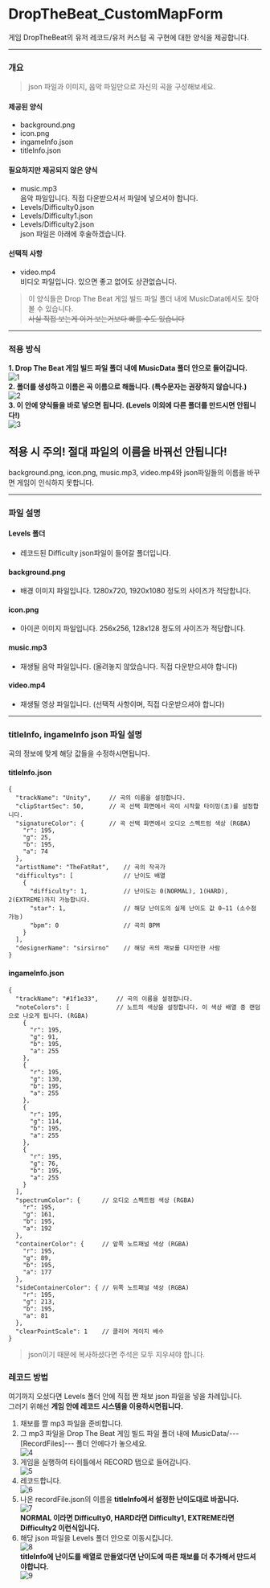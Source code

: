 # DropTheBeat_CustomMapForm
게임 DropTheBeat의 유저 레코드/유저 커스텀 곡 구현에 대한 양식을 제공합니다.

* * *

### 개요

>json 파일과 이미지, 음악 파일만으로 자신의 곡을 구성해보세요.

#### 제공된 양식
- background.png
- icon.png
- ingameInfo.json
- titleInfo.json
#### 필요하지만 제공되지 않은 양식
- music.mp3<br>
음악 파일입니다. 직접 다운받으셔서 파일에 넣으셔야 합니다.
- Levels/Difficulty0.json
- Levels/Difficulty1.json
- Levels/Difficulty2.json<br>
json 파일은 아래에 후술하겠습니다.
#### 선택적 사항
- video.mp4<br>
비디오 파일입니다. 있으면 좋고 없어도 상관없습니다.

>이 양식들은 Drop The Beat 게임 빌드 파일 폴더 내에 MusicData에서도 찾아볼 수 있습니다.
<br>~~사실 직접 보는게 이거 보는거보다 빠를 수도 있습니다~~
* * *

### 적용 방식

**1. Drop The Beat 게임 빌드 파일 폴더 내에 MusicData 폴더 안으로 들어갑니다.**<br>
![1](https://user-images.githubusercontent.com/64317456/126067792-2a22abe4-81c2-4474-9d64-a3820c74206b.png)<br>
**2. 폴더를 생성하고 이름은 곡 이름으로 해둡니다. (특수문자는 권장하지 않습니다.)**<br>
![2](https://user-images.githubusercontent.com/64317456/126067891-5380be74-379a-499c-985a-511dcf0fdcca.png)<br>
**3. 이 안에 양식들을 바로 넣으면 됩니다. (Levels 이외에 다른 폴더를 만드시면 안됩니다!)**<br>
![3](https://user-images.githubusercontent.com/64317456/126067943-58e4612c-4f36-43bc-97ee-b4b99edf2a3e.png)<br>

## 적용 시 주의! 절대 파일의 이름을 바꿔선 안됩니다!
background.png, icon.png, music.mp3, video.mp4와 json파일들의 이름을 바꾸면 게임이 인식하지 못합니다.
* * *

### 파일 설명

#### Levels 폴더
- 레코드된 Difficulty json파일이 들어갈 폴더입니다.
#### background.png
- 배경 이미지 파일입니다. 1280x720, 1920x1080 정도의 사이즈가 적당합니다.
#### icon.png
- 아이콘 이미지 파일입니다. 256x256, 128x128 정도의 사이즈가 적당합니다.
#### music.mp3
- 재생될 음악 파일입니다. (올려놓지 않았습니다. 직접 다운받으셔야 합니다)
#### video.mp4
- 재생될 영상 파일입니다. (선택적 사항이며, 직접 다운받으셔야 합니다)

* * *

### titleInfo, ingameInfo json 파일 설명
곡의 정보에 맞게 해당 값들을 수정하시면됩니다.<br>

#### titleInfo.json
```jsonc
{
  "trackName": "Unity",     // 곡의 이름을 설정합니다.
  "clipStartSec": 50,       // 곡 선택 화면에서 곡이 시작할 타이밍(초)를 설정합니다.
  "signatureColor": {       // 곡 선택 화면에서 오디오 스펙트럼 색상 (RGBA)
    "r": 195,
    "g": 25,
    "b": 195,
    "a": 74
  },
  "artistName": "TheFatRat",    // 곡의 작곡가
  "difficultys": [              // 난이도 배열
    {
      "difficulty": 1,          // 난이도는 0(NORMAL), 1(HARD), 2(EXTREME)까지 가능합니다.
      "star": 1,                // 해당 난이도의 실제 난이도 값 0~11 (소수점 가능)
      "bpm": 0                  // 곡의 BPM
    }
  ],
  "designerName": "sirsirno"    // 해당 곡의 채보를 디자인한 사람
}
```

#### ingameInfo.json
```jsonc
{
  "trackName": "#1f1e33",     // 곡의 이름을 설정합니다.
  "noteColors": [             // 노트의 색상을 설정합니다. 이 색상 배열 중 랜덤으로 나오게 됩니다. (RGBA)
    {
      "r": 195,
      "g": 91,
      "b": 195,
      "a": 255
    },
    {
      "r": 195,
      "g": 130,
      "b": 195,
      "a": 255
    },
    {
      "r": 195,
      "g": 114,
      "b": 195,
      "a": 255
    },
    {
      "r": 195,
      "g": 76,
      "b": 195,
      "a": 255
    }
  ],
  "spectrumColor": {      // 오디오 스펙트럼 색상 (RGBA)
    "r": 195,
    "g": 161,
    "b": 195,
    "a": 192
  },
  "containerColor": {     // 앞쪽 노트패널 색상 (RGBA)
    "r": 195,
    "g": 89,
    "b": 195,
    "a": 177
  },
  "sideContainerColor": { // 뒤쪽 노트패널 색상 (RGBA)
    "r": 195,
    "g": 213,
    "b": 195,
    "a": 81
  },
  "clearPointScale": 1    // 클리어 게이지 배수
}
```

>json이기 때문에 복사하셨다면 주석은 모두 지우셔야 합니다.

### 레코드 방법
여기까지 오셨다면 Levels 폴더 안에 직접 짠 채보 json 파일을 넣을 차례입니다.<br>
그러기 위해선 **게임 안에 레코드 시스템을 이용하시면됩니다.**

1. 채보를 짤 mp3 파일을 준비합니다.<br>
2. 그 mp3 파일을 Drop The Beat 게임 빌드 파일 폴더 내에 MusicData/---[RecordFiles]--- 폴더 안에다가 놓으세요.<br>
![4](https://user-images.githubusercontent.com/64317456/126068914-27012559-828b-41de-b3fa-4b3cde718054.png)<br>
3. 게임을 실행하여 타이틀에서 RECORD 탭으로 들어갑니다.<br>
![5](https://user-images.githubusercontent.com/64317456/126069011-01a901ec-4aed-440c-9e67-83c06aca27d8.png)<br>
4. 레코드합니다.<br>
![6](https://user-images.githubusercontent.com/64317456/126069055-31da509b-4cdb-411c-808f-947c66e0603c.png)<br>
5. 나온 recordFile.json의 이름을 **titleInfo에서 설정한 난이도대로 바꿉니다.**<br>
![7](https://user-images.githubusercontent.com/64317456/126069164-ce597164-f0bd-4f69-8caf-215dd462cade.png)<br>
**NORMAL 이라면 Difficulty0, HARD라면 Difficulty1, EXTREME라면 Difficulty2 이런식입니다.**<br>
6. 해당 json 파일을 Levels 폴더 안으로 이동시킵니다.<br>
![8](https://user-images.githubusercontent.com/64317456/126069260-fb388285-0364-4ac6-8d62-c516007eef15.png)<br>
**titleInfo에 난이도를 배열로 만들었다면 난이도에 따른 채보를 더 추가해서 만드셔야합니다.**<br>
![9](https://user-images.githubusercontent.com/64317456/126069297-9b16ba98-cd2f-4e60-b32d-4f96c3d84bdc.png)
